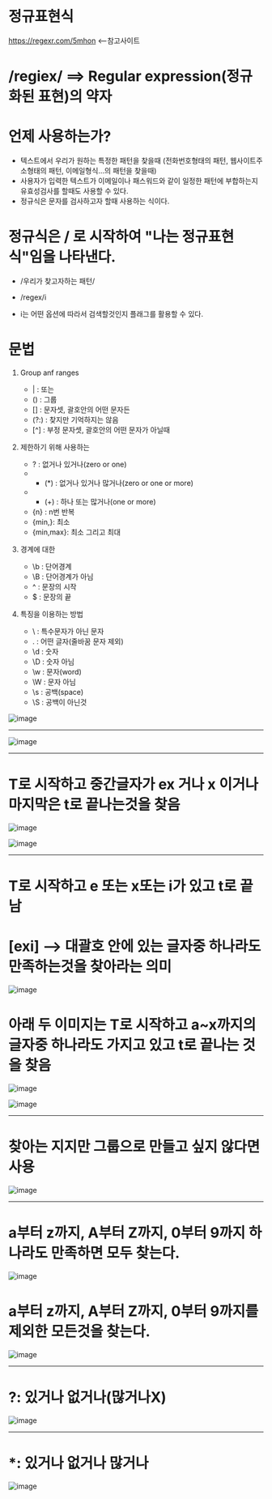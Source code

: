 # 정규표현식

https://regexr.com/5mhon <--참고사이트

# /regiex/ ==> Regular expression(정규화된 표현)의 약자

# 언제 사용하는가?
 - 텍스트에서 우리가 원하는 특정한 패턴을 찾을때 (전화번호형태의 패턴, 웹사이트주소형태의 패턴, 이메일형식...의 패턴을 찾을때)
 - 사용자가 입력한 텍스트가 이메일이나 패스워드와 같이 일정한 패턴에 부합하는지 유효성검사를 할때도 사용할 수 있다.
 -  정규식은 문자를 검사하고자 할때 사용하는 식이다.


# 정규식은 / 로 시작하여 "나는 정규표현식"임을 나타낸다.
 - /우리가 찾고자하는 패턴/

 - /regex/i
 - i는 어떤 옵션에 따라서 검색할것인지 플래그를 활용할 수 있다.

# 문법
 1) Group anf ranges
    - |   : 또는
    - ()  : 그룹
    - []  : 문자셋, 괄호안의 어떤 문자든
    - (?:) : 찾지만 기억하지는 않음
    - [^] : 부정 문자셋, 괄호안의 어떤 문자가 아닐때

 2) 제한하기 위해 사용하는
    - ?   : 없거나 있거나(zero or one)
    - * (&#42;)  : 없거나 있거나 많거나(zero or one or more)
    - + (&#43;)   : 하나 또는 많거나(one or more)
    - {n}   : n번 반복
    - {min,}: 최소
    - {min,max}: 최소 그리고 최대
   
 3) 경계에 대한
    -  \b : 단어경계
    -  \B : 단어경계가 아님
    - ^   : 문장의 시작
    - $   : 문장의 끝

 4) 특징을 이용하는 방법
    - \   : 특수문자가 아닌 문자
    - .   : 어떤 글자(줄바꿈 문자 제외)
    - \d  : 숫자
    - \D  : 숫자 아님
    - \w  : 문자(word)
    - \W  : 문자 아님
    - \s  : 공백(space)
    - \S  : 공백이 아닌것




![image](https://github.com/hyunju960429/Regiex/assets/145514544/b79e8e0e-2f19-48a1-9aa5-b4c2e44997aa)


-----------------


    
   
![image](https://github.com/hyunju960429/Regiex/assets/145514544/ab5175af-3bb8-4b42-b075-be6d033d9883)


-----------------------


# T로 시작하고 중간글자가 ex 거나 x 이거나 마지막은 t로 끝나는것을 찾음
![image](https://github.com/hyunju960429/Regiex/assets/145514544/60e81ac1-8b71-42be-9df9-7ff7edda0b4b)

![image](https://github.com/hyunju960429/Regiex/assets/145514544/ef935159-5e42-4141-be6c-06962ed405c5)



----------------------


    

# T로 시작하고 e 또는 x또는 i가 있고 t로 끝남
# [exi] --> 대괄호 안에 있는 글자중 하나라도 만족하는것을 찾아라는 의미 
![image](https://github.com/hyunju960429/Regiex/assets/145514544/e42fc487-23ce-45ab-bacf-20de6f2d6f53)


# 아래 두 이미지는 T로 시작하고 a~x까지의 글자중 하나라도 가지고 있고 t로 끝나는 것을 찾음
     
![image](https://github.com/hyunju960429/Regiex/assets/145514544/ac314ad4-6cf4-4468-b827-fba0f22089d5)

![image](https://github.com/hyunju960429/Regiex/assets/145514544/3058581f-9309-4f07-bb96-a55605f37c54)



-----------------------------------

   
    
    
    
    
# 찾아는 지지만 그룹으로 만들고 싶지 않다면 사용 
      
![image](https://github.com/hyunju960429/Regiex/assets/145514544/508ab56c-17bf-47ba-a854-dbcca875e056)






--------------------------




# a부터 z까지, A부터 Z까지, 0부터 9까지 하나라도 만족하면 모두 찾는다.
      
![image](https://github.com/hyunju960429/Regiex/assets/145514544/23d68f55-fcf3-4f57-925e-215e38a4d782)



      
# a부터 z까지, A부터 Z까지, 0부터 9까지를 제외한 모든것을 찾는다.
![image](https://github.com/hyunju960429/Regiex/assets/145514544/de0368d1-dfeb-41d7-be5c-b75445d8c4c8)



      
---------------------



# ?: 있거나 없거나(많거나X)
![image](https://github.com/hyunju960429/Regiex/assets/145514544/8f94c4b0-fef8-4b66-8ac0-0084074b60e4)





--------------------

# *: 있거나 없거나 많거나
![image](https://github.com/hyunju960429/Regiex/assets/145514544/5c9eb6c2-97b2-4ad8-920e-2165ab97192f)



